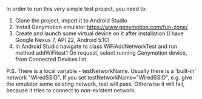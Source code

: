 In order to run this very simple test project, you need to:

1) Clone the project, import it to Android Studio
2) Install Genymotion emulator  https://www.genymotion.com/fun-zone/
3) Create and launch some virtual device on it after installation (I have Google Nexus 7, API 22, Android 5.10)
4) In Android Studio navigate to class WiFiAddNetworkTest and run method addWiFitest1
On request, select running Genymotion device, from Connected Devices list.

P.S.
There is a local variable - testNetworkName.
Usually there is a 'built-in' network "WiredSSID". If you set testNetworkName="WiredSSID", e.g. give the emulator some existing network, test will pass.
Otherwise it will fail, because it tries to connect to non-existent network.
                             